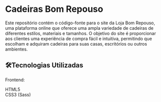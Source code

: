 # Cadeiras Bom Repouso

Este repositório contém o código-fonte para o site da Loja Bom Repouso, uma plataforma online que oferece uma ampla variedade de cadeiras de diferentes estilos, materiais e tamanhos. O objetivo do site é proporcionar aos clientes uma experiência de compra fácil e intuitiva, permitindo que escolham e adquiram cadeiras para suas casas, escritórios ou outros ambientes.


## 🛠️Tecnologias Utilizadas
Frontend:

HTML5 </br>
CSS3 (Sass)
